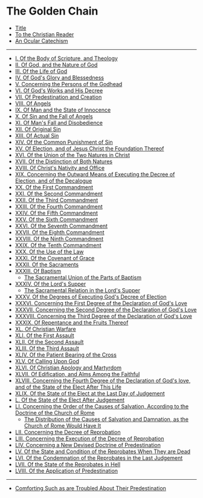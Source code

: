 # The Golden Chain

- [Title](1-title.md)
- [To the Christian Reader](2-to-the-christian-reader.md)
- [An Ocular Catechism]()

---

- [I. Of the Body of Scripture, and Theology](4-body-of-scripture-theology.md)
- [II. Of God, and the Nature of God](5-god-nature-of-god.md)
- [III. Of the Life of God](6-life-of-god.md)
- [IV. Of God's Glory and Blessedness](7-gods-glory-blessedness.md) 
- [V. Concerning the Persons of the Godhead](8-concerning-persons-godhead.md)
- [VI. Of God's Works and His Decree](9-gods-works-his-decree.md)
- [VII. Of Predestination and Creation](10-predestination-creation.md)
- [VIII. Of Angels](11-angels.md)
- [IX. Of Man and the State of Innocence](12-man-state-innocence.md)
- [X. Of Sin and the Fall of Angels](13-sin-fall-angels.md)
- [XI. Of Man's Fall and Disobedience](14-mans-fall-disobedience.md)
- [XII. Of Original Sin]()
- [XIII. Of Actual Sin]()
- [XIV. Of the Common Punishment of Sin]()
- [XV. Of Election, and of Jesus Christ the Foundation Thereof]()
- [XVI. Of the Union of the Two Natures in Christ]()
- [XVII. Of the Distinction of Both Natures]()
- [XVIII. Of Christ's Nativity and Office]()
- [XIX. Concerning the Outward Means of Executing the Decree of Election, and of the Decalogue]()
- [XX. Of the First Commandment]()
- [XXI. Of the Second Commandment]()
- [XXII. Of the Third Commandment]()
- [XXIII. Of the Fourth Commandment]()
- [XXIV. Of the Fifth Commandment]()
- [XXV. Of the Sixth Commandment]()
- [XXVI. Of the Seventh Commandment]()
- [XXVII. Of the Eighth Commandment]()
- [XXVIII. Of the Ninth Commandment]()
- [XXIX. Of the Tenth Commandment]()
- [XXX. Of the Use of the Law]()
- [XXXI. Of the Covenant of Grace]()
- [XXXII. Of the Sacraments]()
- [XXXIII. Of Baptism]()
  - [The Sacramental Union of the Parts of Baptism]()
- [XXXIV. Of the Lord's Supper]()
  - [The Sacramental Relation in the Lord's Supper]()
- [XXXV. Of the Degrees of Executing God's Decree of Election]()
- [XXXVI. Concerning the First Degree of the Declaration of God's Love]()
- [XXXVII. Concerning the Second Degree of the Declaration of God's Love]()
- [XXXVIII. Concerning the Third Degree of the Declaration of God's Love]()
- [XXXIX. Of Repentance and the Fruits Thereof]()
- [XL. Of Christian Warfare]()
- [XLI. Of the First Assault]()
- [XLII. Of the Second Assault]()
- [XLIII. Of the Third Assault]()
- [XLIV. Of the Patient Bearing of the Cross]()
- [XLV. Of Calling Upon God]()
- [XLVI. Of Christian Apology and Martyrdom]()
- [XLVII. Of Edification, and Alms Among the Faithful]()
- [XLVIII. Concerning the Fourth Degree of the Declaration of God's love, and of the State of the Elect After This Life]()
- [XLIX. Of the State of the Elect at the Last Day of Judgement]()
- [L. Of the State of the Elect After Judgement]()
- [LI. Concerning the Order of the Causes of Salvation, According to the Doctrine of the Church of Rome]()
  - [The Distribution of the Causes of Salvation and Damnation, as the Church of Rome Would Have It]()
- [LII. Concerning the Decree of Reprobation]()
- [LIII. Concerning the Execution of the Decree of Reprobation]()
- [LIV. Concerning a New Devised Doctrine of Predestination]()
- [LV. Of the State and Condition of the Reprobates When They are Dead]()
- [LVI. Of the Condemnation of the Reprobates in the Last Judgement]()
- [LVII. Of the State of the Reprobates in Hell]()
- [LVIII. Of the Application of Predestination]()

---

- [Comforting Such as are Troubled About Their Predestination]()